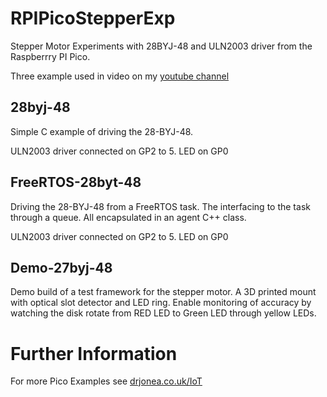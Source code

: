 # RPIPicoStepperExp
Stepper Motor Experiments with 28BYJ-48 and ULN2003 driver from the Raspberrry PI Pico.

Three example used in video on my [youtube channel](https://www.youtube.com/@drjonea)

## 28byj-48
Simple C example of driving the 28-BYJ-48. 

ULN2003 driver connected on GP2 to 5. LED on GP0

## FreeRTOS-28byt-48
Driving the 28-BYJ-48 from a FreeRTOS task. The interfacing to the task through a queue. All encapsulated in an agent C++ class.

ULN2003 driver connected on GP2 to 5. LED on GP0

## Demo-27byj-48

Demo build of a test framework for the stepper motor. A 3D printed mount with optical slot detector and LED ring. Enable monitoring of accuracy by watching the disk rotate from RED LED to Green LED through yellow LEDs.

# Further Information
For more Pico Examples see [drjonea.co.uk/IoT](https://drjonea.co.uk/IoT)